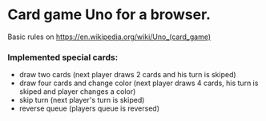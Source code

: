 # Card game Uno for a browser.

Basic rules on https://en.wikipedia.org/wiki/Uno_(card_game)

### Implemented special cards:
* draw two cards (next player draws 2 cards and his turn is skiped)
* draw four cards and change color (next player draws 4 cards, his turn is skiped and player changes a color)
* skip turn (next player's turn is skiped)
* reverse queue (players queue is reversed)
